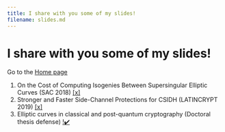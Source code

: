 ```yaml
---
title: I share with you some of my slides!
filename: slides.md
--- 
```


# I share with you some of my slides!

Go to the [Home page](index.md)

1. On the Cost of Computing Isogenies Between Supersingular Elliptic Curves (SAC 2018) [[x]](pdfs/SAC18.pdf)
2. Stronger and Faster Side-Channel Protections for CSIDH (LATINCRYPT 2019) [[x]](pdfs/LATINCRYPT19.pdf)
3. Elliptic curves in classical and post-quantum cryptography (Doctoral thesis defense) [!:heavy_check_mark:](pdfs/PhD-defense.pdf)

